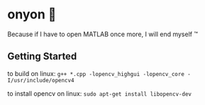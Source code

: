 # onyon :onion:

Because if I have to open MATLAB once more, I will end myself ™ 

## Getting Started
to build on linux: ```g++ *.cpp -lopencv_highgui -lopencv_core -I/usr/include/opencv4```

to install opencv on linux: ```sudo apt-get install libopencv-dev```
